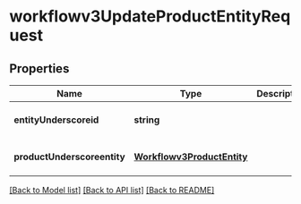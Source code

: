 # workflowv3UpdateProductEntityRequest

## Properties
Name | Type | Description | Notes
------------ | ------------- | ------------- | -------------
**entityUnderscoreid** | **string** |  | [optional] [default to null]
**productUnderscoreentity** | [**Workflowv3ProductEntity**](Workflowv3ProductEntity.md) |  | [optional] [default to null]

[[Back to Model list]](../README.md#documentation-for-models) [[Back to API list]](../README.md#documentation-for-api-endpoints) [[Back to README]](../README.md)



